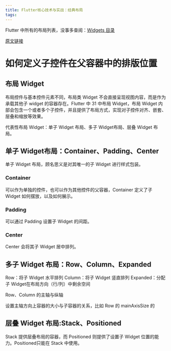 ```yaml
---
title: Flutter核心技术与实战：经典布局
tags:
---
```


Flutter 中所有的布局列表，没事多查阅：[Widgets 目录](https://flutterchina.club/widgets/)


[原文链接](https://flutter.dev/docs/development/ui/widgets)


# 如何定义子控件在父容器中的排版位置

## 布局 Widget

布局控件与基本控件元素不同，布局类 Widget 不会直接呈现视图内容，而是作为承载其他子 widget 的容器存在。Flutter 中 31 中布局 Widget，布局 Widget 内部会包含一个或者多个子控件，并且提供了布局方式，实现对子控件对齐、嵌套、层叠和缩放等效果。


代表性布局 Widget：单子 Widget 布局、多子 Widget布局、层叠 Widget 布局。


## 单子 Widget布局：Container、Padding、Center

单子 Widget 布局，顾名思义是对其唯一的子 Widget 进行样式包装。


### Container

可以作为单独的控件，也可以作为其他控件的父容器，Container 定义了子 Widget 如何摆放，以及如何展示。


### Padding

可以通过 Padding 设置子 Widget 的间距。


### Center

Center 会将其子 Widget 居中排列。


## 多子 Widget 布局：Row、Column、Expanded

Row：将子 Widget 水平排列
Column：将子 Widget 竖直排列
Expanded：分配子 Widget在布局方向（行/列）中剩余空间


Row、Column 的主轴与纵轴


设置主轴方向上容器的大小与子容器的关系，比如 Row 的 mainAxisSize 的


## 层叠 Widget 布局:Stack、Positioned


Stack 提供层叠布局的容器，而 Positioned 则提供了设置子 Widget 位置的能力。Positioned只能在 Stack 中使用。